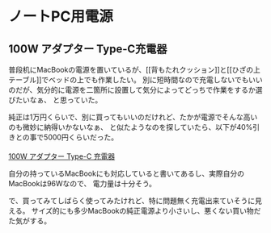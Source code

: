 # ノートPC用電源

## 100W アダプター Type-C充電器

普段机にMacBookの電源を置いているが、[[背もたれクッション]]と[[ひざの上テーブル]]でベッドの上でも作業したい。
別に短時間なので充電しないでもいいのだが、気分的に電源を二箇所に設置して気分によってどっちで作業をするか選びたいなぁ、
と思っていた。

純正は1万円くらいで、別に買ってもいいのだけれど、たかが電源でそんな高いのも微妙に納得いかないなぁ、
と似たようなのを探していたら、以下が40%引きとの事で5000円くらいだった。

<a href="https://hb.afl.rakuten.co.jp/ichiba/2b2b361a.66bca1af.2b2b361b.f61ac292/?pc=https%3A%2F%2Fitem.rakuten.co.jp%2Faskrtech%2F100w%2F&link_type=pict&ut=eyJwYWdlIjoiaXRlbSIsInR5cGUiOiJwaWN0Iiwic2l6ZSI6IjI0MHgyNDAiLCJuYW0iOjEsIm5hbXAiOiJyaWdodCIsImNvbSI6MSwiY29tcCI6ImRvd24iLCJwcmljZSI6MSwiYm9yIjoxLCJjb2wiOjEsImJidG4iOjEsInByb2QiOjAsImFtcCI6ZmFsc2V9" target="_blank" rel="nofollow sponsored noopener" style="word-wrap:break-word;"  ><img src="https://hbb.afl.rakuten.co.jp/hgb/2b2b361a.66bca1af.2b2b361b.f61ac292/?me_id=1367931&item_id=10000385&pc=https%3A%2F%2Fthumbnail.image.rakuten.co.jp%2F%400_mall%2Faskrtech%2Fcabinet%2F09365773%2F09370950%2F100w.jpg%3F_ex%3D240x240&s=240x240&t=pict" border="0" style="margin:2px" alt="" title=""><br>
100W アダプター Type-C 充電器</a><br>

自分の持っているMacBookにも対応していると書いてあるし、実際自分のMacBookは96Wなので、
電力量は十分そう。

で、買ってみてしばらく使ってみたけれど、特に問題無く充電出来ていそうに見える。
サイズ的にも多少MacBookの純正電源より小さいし、悪くない買い物だた気がする。